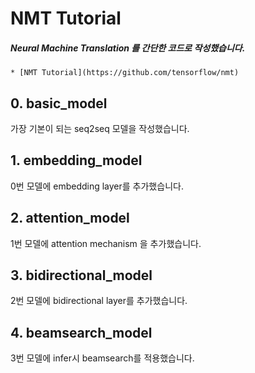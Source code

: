 # NMT Tutorial
##### Neural Machine Translation 를 간단한 코드로 작성했습니다.
	* [NMT Tutorial](https://github.com/tensorflow/nmt)

## 0. basic_model
가장 기본이 되는 seq2seq 모델을 작성했습니다.

## 1. embedding_model
0번 모델에 embedding layer를 추가했습니다.

## 2. attention_model
1번 모델에 attention mechanism 을 추가했습니다.

## 3. bidirectional_model
2번 모델에 bidirectional layer를 추가했습니다.

## 4. beamsearch_model
3번 모델에 infer시  beamsearch를 적용했습니다.


